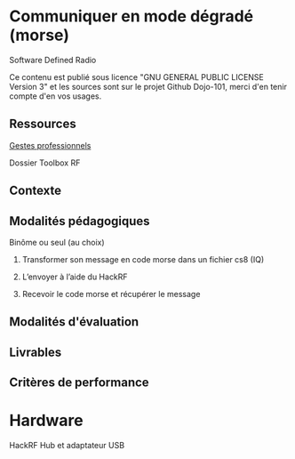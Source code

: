 # Communiquer en mode dégradé (morse)

Software Defined Radio 

Ce contenu est publié sous licence "GNU GENERAL PUBLIC LICENSE Version 3" et les sources sont sur le projet Github Dojo-101, merci d'en tenir compte d'en vos usages.

## Ressources

[Gestes professionnels](https://github.com/Aif4thah/Dojo-101)

Dossier Toolbox RF

## Contexte


## Modalités pédagogiques

Binôme ou seul (au choix)

1. Transformer son message en code morse dans un fichier cs8 (IQ)

2. L’envoyer à l’aide du HackRF

3. Recevoir le code morse et récupérer le message 


## Modalités d'évaluation


## Livrables


## Critères de performance

# Hardware

HackRF
Hub et adaptateur USB
